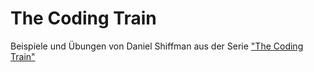 # The Coding Train
Beispiele und Übungen von Daniel Shiffman aus der Serie ["The Coding Train"](https://thecodingtrain.com/)

